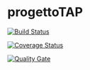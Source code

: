 # progettoTAP

[![Build Status](https://travis-ci.org/Danny182/progettoTAP.svg?branch=master)](https://travis-ci.org/Danny182/progettoTAP)

[![Coverage Status](https://coveralls.io/repos/github/Danny182/progettoTAP/badge.svg?branch=master)](https://coveralls.io/github/Danny182/progettoTAP?branch=master)

[![Quality Gate](https://sonarcloud.io/api/badges/gate?key=com.unifi:fatture)](https:sonarcloud.io/dashboard/index/com.unifi:fatture)
